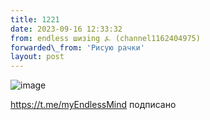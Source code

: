```yaml
---
title: 1221
date: 2023-09-16 12:33:32
from: endless шизing ⍼ (channel1162404975)
forwarded\_from: 'Рисую рачки'
layout: post
---
```


![image](photos/photo_165@16-09-2023_12-33-32.jpg)

https://t.me/myEndlessMind подписано

